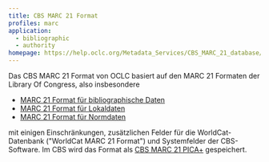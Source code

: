 ```yaml
---
title: CBS MARC 21 Format
profiles: marc
application:
  - bibliographic
  - authority
homepage: https://help.oclc.org/Metadata_Services/CBS_MARC_21_database/01._General_introduction_to_CBS_MARC_21/01._CBS_MARC_21_format
---
```


Das CBS MARC 21 Format von OCLC basiert auf den MARC 21 Formaten der Library Of Congress, also insbesondere

* [MARC 21 Format für bibliographische Daten](../marc/bibliographic)
* [MARC 21 Format für Lokaldaten](../marc/holdings)
* [MARC 21 Format für Normdaten](../marc/authority)

mit einigen Einschränkungen, zusätzlichen Felder für die WorldCat-Datenbank ("WorldCat MARC 21 Format") und Systemfelder der CBS-Software. Im CBS wird das Format als [CBS MARC 21 PICA+](../pica/cbsmarc21) gespeichert.

